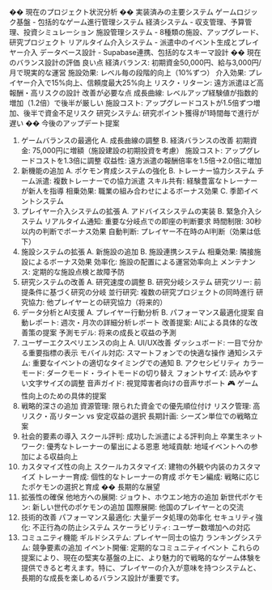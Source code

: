 �� 現在のプロジェクト状況分析
�� 実装済みの主要システム
ゲームロジック基盤 - 包括的なゲーム進行管理システム
経済システム - 収支管理、予算管理、投資シミュレーション
施設管理システム - 8種類の施設、アップグレード、研究プロジェクト
リアルタイム介入システム - 派遣中のイベント生成とプレイヤー介入
データベース設計 - Supabase連携、包括的なスキーマ設計
�� 現在のバランス設計の評価
良い点
経済バランス: 初期資金50,000円、給与3,000円/月で現実的な運営
施設効果: レベル毎の段階的向上（10%ずつ）
介入効果: プレイヤー介入で15%向上、信頼度最大25%向上
リスク・リターン: 遠方派遣ほど高報酬・高リスクの設計
改善が必要な点
成長曲線: レベルアップ経験値が指数的増加（1.2倍）で後半が厳しい
施設コスト: アップグレードコストが1.5倍ずつ増加、後半で資金不足リスク
研究システム: 研究ポイント獲得が1時間毎で進行が遅い
�� 今後のアップデート提案
1. ゲームバランスの最適化
A. 成長曲線の調整
B. 経済バランスの改善
初期資金: 75,000円に増額（施設建設の初期投資を考慮）
施設コスト: アップグレードコストを1.3倍に調整
収益性: 遠方派遣の報酬倍率を1.5倍→2.0倍に増加
2. 新機能の追加
A. ポケモン育成システムの強化
B. トレーナー協力システム
チーム派遣: 複数トレーナーでの協力派遣
スキル共有: 経験豊富なトレーナーが新人を指導
相乗効果: 職業の組み合わせによるボーナス効果
C. 季節イベントシステム
3. プレイヤー介入システムの拡張
A. アドバイスシステムの実装
B. 緊急介入システム
リアルタイム通知: 重要な分岐点での即座の判断要求
時間制限: 30秒以内の判断でボーナス効果
自動判断: プレイヤー不在時のAI判断（効果は低下）
4. 施設システムの拡張
A. 新施設の追加
B. 施設連携システム
相乗効果: 隣接施設によるボーナス効果
効率化: 施設の配置による運営効率向上
メンテナンス: 定期的な施設点検と故障予防
5. 研究システムの改善
A. 研究速度の調整
B. 研究分岐システム
研究ツリー: 前提条件に基づく研究の分岐
並行研究: 複数の研究プロジェクトの同時進行
研究協力: 他プレイヤーとの研究協力（将来的）
6. データ分析とAI支援
A. プレイヤー行動分析
B. パフォーマンス最適化提案
自動レポート: 週次・月次の詳細分析レポート
改善提案: AIによる具体的な改善策の提案
予測モデル: 将来の成長と収益の予測
7. ユーザーエクスペリエンスの向上
A. UI/UX改善
ダッシュボード: 一目で分かる重要指標の表示
モバイル対応: スマートフォンでの快適な操作
通知システム: 重要なイベントの適切なタイミングでの通知
B. アクセシビリティ
カラーモード: ダークモード・ライトモードの切り替え
フォントサイズ: 読みやすい文字サイズの調整
音声ガイド: 視覚障害者向けの音声サポート
🎮 ゲーム性向上のための具体的提案
1. 戦略的深さの追加
資源管理: 限られた資金での優先順位付け
リスク管理: 高リスク・高リターン vs 安定収益の選択
長期計画: シーズン単位での戦略立案
2. 社会的要素の導入
スクール評判: 成功した派遣による評判向上
卒業生ネットワーク: 優秀なトレーナーの輩出による恩恵
地域貢献: 地域イベントへの参加による収益向上
3. カスタマイズ性の向上
スクールカスタマイズ: 建物の外観や内装のカスタマイズ
トレーナー育成: 個性的なトレーナーの育成
ポケモン編成: 戦略に応じたポケモンの選択と育成
�� 長期的な展望
1. 拡張性の確保
他地方への展開: ジョウト、ホウエン地方の追加
新世代ポケモン: 新しい世代のポケモンの追加
国際展開: 他国のプレイヤーとの交流
2. 技術的改善
パフォーマンス最適化: 大量データ処理の効率化
セキュリティ強化: 不正行為の防止システム
スケーラビリティ: ユーザー数増加への対応
3. コミュニティ機能
ギルドシステム: プレイヤー同士の協力
ランキングシステム: 競争要素の追加
イベント開催: 定期的なコミュニティイベント
これらの提案により、現在の堅実な基盤の上に、より魅力的で戦略的なゲーム体験を提供できると考えます。特に、プレイヤーの介入が意味を持つシステムと、長期的な成長を楽しめるバランス設計が重要です。